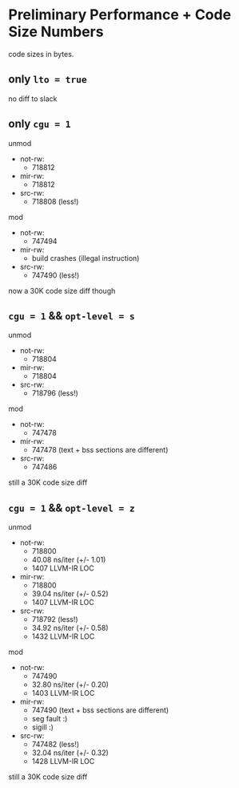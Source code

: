 # Preliminary Performance + Code Size Numbers

code sizes in bytes.

## only `lto = true`

no diff to slack

## only `cgu = 1`

unmod
- not-rw:
    - 718812
- mir-rw:
    - 718812
- src-rw: 
    - 718808 (less!)

mod
- not-rw:
    - 747494
- mir-rw:
    - build crashes (illegal instruction)
- src-rw: 
    - 747490 (less!)

now a 30K code size diff though

## `cgu = 1` && `opt-level = s`

unmod
- not-rw:
    - 718804
- mir-rw:
    - 718804
- src-rw:
    - 718796 (less!)

mod
- not-rw:
    - 747478
- mir-rw:
    - 747478 (text + bss sections are different)
- src-rw:
    - 747486

still a 30K code size diff

## `cgu = 1` && `opt-level = z`

unmod
- not-rw:
    - 718800
    - 40.08 ns/iter (+/- 1.01)
    - 1407 LLVM-IR LOC
- mir-rw:
    - 718800
    - 39.04 ns/iter (+/- 0.52)
    - 1407 LLVM-IR LOC
- src-rw:
    - 718792 (less!)
    - 34.92 ns/iter (+/- 0.58)
    - 1432 LLVM-IR LOC

mod
- not-rw:
    - 747490
    - 32.80 ns/iter (+/- 0.20)
    - 1403 LLVM-IR LOC
- mir-rw:
    - 747490 (text + bss sections are different)
    - seg fault :) 
    - sigill :)
- src-rw:
    - 747482 (less!)
    - 32.04 ns/iter (+/- 0.32)
    - 1428 LLVM-IR LOC

still a 30K code size diff

